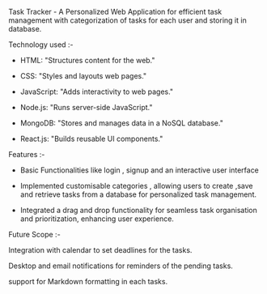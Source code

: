 Task Tracker - 
A Personalized Web Application for efficient task management with categorization of tasks for each user and storing it in database.


Technology used :-

- HTML: "Structures content for the web."
- CSS: "Styles and layouts web pages."
- JavaScript: "Adds interactivity to web pages."
  
- Node.js: "Runs server-side JavaScript."
- MongoDB: "Stores and manages data in a NoSQL database."
- React.js: "Builds reusable UI components."

Features :-

- Basic Functionalities like login , signup and an interactive user interface 

- Implemented customisable categories , allowing users to create ,save and retrieve tasks from a database for personalized task management.

- Integrated a drag and drop functionality for seamless task organisation and prioritization, enhancing user experience.


Future Scope :- 


Integration with calendar to set deadlines for the tasks.

Desktop and email notifications for reminders of the pending tasks.

support for Markdown formatting in each tasks.
